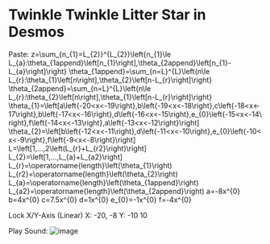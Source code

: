 # Twinkle Twinkle Litter Star in Desmos

Paste:
z=\sum_{n_{1}=L_{2}}^{L_{2}}\left\{n_{1}\le L_{a}:\theta_{1append}\left[n_{1}\right],\theta_{2append}\left[n_{1}-L_{a}\right]\right\}
\theta_{1append}=\sum_{n=L}^{L}\left\{n\le L_{r}:\theta_{1}\left[n\right],\theta_{2}\left[n-L_{r}\right]\right\}
\theta_{2append}=\sum_{n=L}^{L}\left\{n\le L_{r}:\theta_{2}\left[n\right],\theta_{1}\left[n-L_{r}\right]\right\}
\theta_{1}=\left[a\left\{-20<x<-19\right\},b\left\{-19<x<-18\right\},c\left\{-18<x<-17\right\},b\left\{-17<x<-16\right\},d\left\{-16<x<-15\right\},e_{0}\left\{-15<x<-14\right\},f\left\{-14<x<-13\right\},a\left\{-13<x<-12\right\}\right]
\theta_{2}=\left[b\left\{-12<x<-11\right\},d\left\{-11<x<-10\right\},e_{0}\left\{-10<x<-9\right\},f\left\{-9<x<-8\right\}\right]
L=\left[1,...,2\left(L_{r}+L_{r2}\right)\right]
L_{2}=\left[1,...,L_{a}+L_{a2}\right]
L_{r}=\operatorname{length}\left(\theta_{1}\right)
L_{r2}=\operatorname{length}\left(\theta_{2}\right)
L_{a}=\operatorname{length}\left(\theta_{1append}\right)
L_{a2}=\operatorname{length}\left(\theta_{2append}\right)
a=-8x^{0}
b=4x^{0}
c=7.5x^{0}
d=1x^{0}
e_{0}=-1x^{0}
f=-4x^{0}

Lock X/Y-Axis (Linear)
X: -20, -8
Y: -10 10

Play Sound:
![image](https://github.com/user-attachments/assets/16604de8-7ba8-474d-aee6-b0fbdd7357cb)
